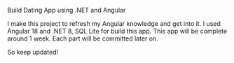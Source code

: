 Build Dating App using .NET and Angular

I make this project to refresh my Angular knowledge and get into it. I used Angular 18 and .NET 8, SQL Lite for build this app. 
This app will be complete around 1 week. Each part will be committed later on.

So keep updated!

